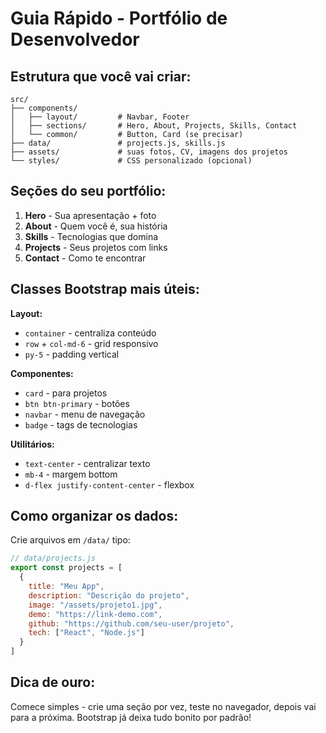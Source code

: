 # Guia Rápido - Portfólio de Desenvolvedor

## Estrutura que você vai criar:

```
src/
├── components/
│   ├── layout/         # Navbar, Footer
│   ├── sections/       # Hero, About, Projects, Skills, Contact
│   └── common/         # Button, Card (se precisar)
├── data/               # projects.js, skills.js
├── assets/             # suas fotos, CV, imagens dos projetos
└── styles/             # CSS personalizado (opcional)
```

## Seções do seu portfólio:

1. **Hero** - Sua apresentação + foto
2. **About** - Quem você é, sua história
3. **Skills** - Tecnologias que domina
4. **Projects** - Seus projetos com links
5. **Contact** - Como te encontrar

## Classes Bootstrap mais úteis:

**Layout:**
- `container` - centraliza conteúdo
- `row` + `col-md-6` - grid responsivo
- `py-5` - padding vertical

**Componentes:**
- `card` - para projetos
- `btn btn-primary` - botões
- `navbar` - menu de navegação
- `badge` - tags de tecnologias

**Utilitários:**
- `text-center` - centralizar texto
- `mb-4` - margem bottom
- `d-flex justify-content-center` - flexbox

## Como organizar os dados:

Crie arquivos em `/data/` tipo:
```js
// data/projects.js
export const projects = [
  {
    title: "Meu App",
    description: "Descrição do projeto",
    image: "/assets/projeto1.jpg",
    demo: "https://link-demo.com",
    github: "https://github.com/seu-user/projeto",
    tech: ["React", "Node.js"]
  }
]
```

## Dica de ouro:
Comece simples - crie uma seção por vez, teste no navegador, depois vai para a próxima. Bootstrap já deixa tudo bonito por padrão!